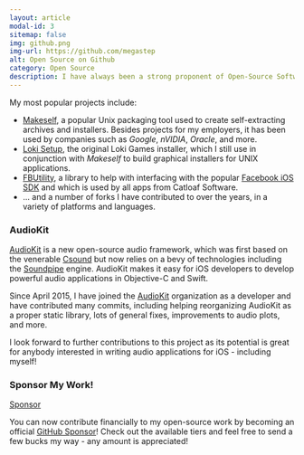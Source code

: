 ```yaml
---
layout: article
modal-id: 3
sitemap: false
img: github.png
img-url: https://github.com/megastep
alt: Open Source on Github
category: Open Source
description: I have always been a strong proponent of Open-Source Software.<br/>I maintain a number of public projects on both my <a href="https://github.com/megastep">personal GitHub</a> and the <a href="https://github.com/catloafsoft">Catloaf Software organization</a>.
---
```

My most popular projects include:

* [Makeself](https://makeself.io), a popular Unix packaging tool used to create self-extracting archives and installers. Besides projects for my employers, it has been used by companies such as *Google*, *nVIDIA*, *Oracle*, and more.
* [Loki Setup](https://github.com/megastep/loki_setup), the original Loki Games installer, which I still use in conjunction with *Makeself* to build graphical installers for UNIX applications.
* [FBUtility](https://github.com/catloafsoft/FBUtility), a library to help with interfacing with the popular [Facebook iOS SDK](https://github.com/facebook/facebook-ios-sdk) and which is used by all apps from Catloaf Software.
* ... and a number of forks I have contributed to over the years, in a variety of platforms and languages.

### AudioKit

[AudioKit](https://audiokit.io) is a new open-source audio framework, which was first based on the venerable [Csound](http://www.csounds.com) but now relies on a bevy of technologies including the [Soundpipe](https://github.com/PaulBatchelor/Soundpipe) engine. AudioKit makes it easy for iOS developers to develop powerful audio applications in Objective-C and Swift.

Since April 2015, I have joined the [AudioKit](https://github.com/audiokit) organization as a developer and have contributed many commits, including helping reorganizing AudioKit as a proper static library, lots of general fixes, improvements to audio plots, and more.

I look forward to further contributions to this project as its potential is great for anybody interested in writing audio applications for iOS - including myself!

### Sponsor My Work!

<a class="github-button" href="https://github.com/sponsors/megastep" data-icon="octicon-heart" data-size="large" aria-label="Sponsor @megastep on GitHub">Sponsor</a>

You can now contribute financially to my open-source work by becoming an official [GitHub Sponsor](https://github.com/sponsors/megastep)! Check out the available tiers and feel free to send a few bucks my way - any amount is appreciated!
